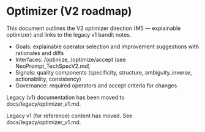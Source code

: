 # Optimizer (V2 roadmap)

This document outlines the V2 optimizer direction (M5 — explainable optimizer) and links to the legacy v1 bandit notes.

- Goals: explainable operator selection and improvement suggestions with rationales and diffs
- Interfaces: /optimize, /optimize/accept (see NeoPrompt_TechSpecV2.md)
- Signals: quality components (specificity, structure, ambiguity_inverse, actionability, consistency)
- Governance: required operators and accept criteria for changes

Legacy (v1) documentation has been moved to docs/legacy/optimizer_v1.md.

Legacy v1 (for reference) content has moved. See docs/legacy/optimizer_v1.md.
